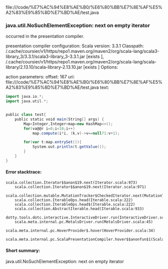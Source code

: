file://<HOME>/code/%E7%AC%94%E8%AE%B0/%E6%80%BB%E7%8E%AF%E5%A2%83%E9%85%8D%E7%BD%AE/test.java
### java.util.NoSuchElementException: next on empty iterator

occurred in the presentation compiler.

presentation compiler configuration:
Scala version: 3.3.1
Classpath:
<HOME>/.cache/coursier/v1/https/repo1.maven.org/maven2/org/scala-lang/scala3-library_3/3.3.1/scala3-library_3-3.3.1.jar [exists ], <HOME>/.cache/coursier/v1/https/repo1.maven.org/maven2/org/scala-lang/scala-library/2.13.10/scala-library-2.13.10.jar [exists ]
Options:



action parameters:
offset: 167
uri: file://<HOME>/code/%E7%AC%94%E8%AE%B0/%E6%80%BB%E7%8E%AF%E5%A2%83%E9%85%8D%E7%BD%AE/test.java
text:
```scala
import java.io.*;
import java.util.*;


public class test{
    public static void main(String[] args) {
        Map<Integer,Integer>map=new HashMap<>();
        for(va@@r i=0;i<10;i++)
            map.compute(i*i, (k,v)->v==null?1:v+1);

        for(var t:map.entrySet()){
            System.out.println(t.getValue());
        }
    }
}
```



#### Error stacktrace:

```
scala.collection.Iterator$$anon$19.next(Iterator.scala:973)
	scala.collection.Iterator$$anon$19.next(Iterator.scala:971)
	scala.collection.mutable.MutationTracker$CheckedIterator.next(MutationTracker.scala:76)
	scala.collection.IterableOps.head(Iterable.scala:222)
	scala.collection.IterableOps.head$(Iterable.scala:222)
	scala.collection.AbstractIterable.head(Iterable.scala:933)
	dotty.tools.dotc.interactive.InteractiveDriver.run(InteractiveDriver.scala:168)
	scala.meta.internal.pc.MetalsDriver.run(MetalsDriver.scala:45)
	scala.meta.internal.pc.HoverProvider$.hover(HoverProvider.scala:34)
	scala.meta.internal.pc.ScalaPresentationCompiler.hover$$anonfun$1(ScalaPresentationCompiler.scala:352)
```
#### Short summary: 

java.util.NoSuchElementException: next on empty iterator